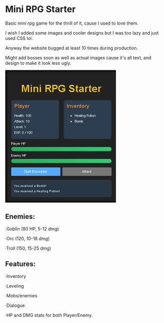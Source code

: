 <h1>Mini RPG Starter</h1>

Basic mini rpg game for the thrill of it, cause I used to love them.

I wish I added some images and cooler designs but I was too lazy and just used CSS lol.

Anyway the website bugged at least 10 times during production.

Might add bosses soon as well as actual images cause it's all text, and 
design to make it look less ugly.

![Screenshot 1](images/screenshot-1.png)


<h2>Enemies:</h2>

·Goblin (80 HP, 5-12 dmg)

·Orc (120, 10-18 dmg)

·Troll (150, 15-25 dmg)


<h2>Features:</h2>

·Inventory

·Leveling

·Mobs/enemies

·Dialogue

·HP and DMG stats for both Player/Enemy.

